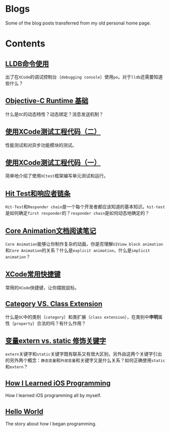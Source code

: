 # Blogs
Some of the blog posts transferred from my old personal home page.

# Contents
## [LLDB命令使用](contents/abount-lldb-what-else-do-you-know.md)
出了在`XCode`的调试控制台（`debugging console`）使用`po`，对于`lldb`还需要知道些什么？

## [Objective-C Runtime 基础](contents/runtime-programming-guide-reading-notes-one.md)
什么是`OC`的动态特性？动态绑定？消息发送机制？

## [使用XCode测试工程代码（二）](contents/testing-with-xcode-two.md)
性能测试和对异步功能模块的测试。

## [使用XCode测试工程代码（一）](contents/testing-with-xcode-one.md)
简单地介绍了使用`XCtest`框架编写单元测试和运行。

## [Hit Test和响应者链条](contents/hittest-and-responder-chain.md)
`Hit-Test`和`Responder chain`是一个每个开发者都应该知道的基本知识。`hit-test`是如何确定`first responder`的？`responder chain`是如何动态地确定的？

## [Core Animation文档阅读笔记](contents/about-core-animation.md)
`Core Animation`能够让你制作复杂的动画，你是否理解`UIView block animation`和`Core Animation`的关系？什么是`explicit animation`，什么是`implicit animation`？

## [XCode常用快捷键](contents/xcode-keyborad-shortcuts.md)
常用的`XCode`快捷键，让你摆脱鼠标。

## [Category VS. Class Extension](contents/category-vs.-class-extension.md)
什么是`OC`中的类别（`category`）和类扩展（`class extension`），在类别中**申明**属性（`property`）合法的吗？有什么作用？

## [变量extern vs. static 修饰关键字](contents/static-vs.-extern-keywords.md)
`extern`关键字和`static`关键字既有联系又有很大区别。另外由这两个关键字引出的另外两个概念：`静态变量`和`外部变量`和关键字又是什么关系？如何正确使用`static`和`extern`？

## [How I Learned iOS Programming](contents/how-i-learned-iOS-programming.md)
How I learned iOS programming all by myself.

## [Hello World](./contents/hello-world.md)
The story about how I began programming.

